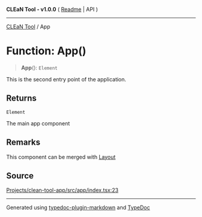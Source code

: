 **CLEaN Tool - v1.0.0** ( [Readme](../README.md) \| API )

***

[CLEaN Tool](../exports.md) / App

# Function: App()

> **App**(): `Element`

This is the second entry point of the application.

## Returns

`Element`

The main app component

## Remarks

This component can be merged with [Layout](Layout.md)

## Source

[Projects/clean-tool-app/src/app/index.tsx:23](https://github.com/yuckyh/clean-tool-app/)

***

Generated using [typedoc-plugin-markdown](https://www.npmjs.com/package/typedoc-plugin-markdown) and [TypeDoc](https://typedoc.org/)

